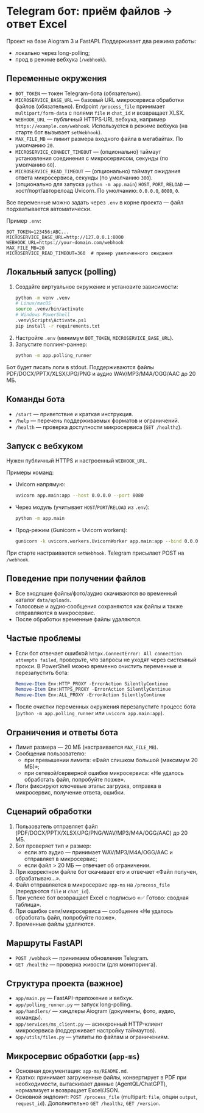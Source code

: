 ﻿# Telegram бот: приём файлов → ответ Excel

Проект на базе Aiogram 3 и FastAPI. Поддерживает два режима работы:
- локально через long-polling;
- прод в режиме вебхука (`/webhook`).

## Переменные окружения
- `BOT_TOKEN` — токен Telegram-бота (обязательно).
- `MICROSERVICE_BASE_URL` — базовый URL микросервиса обработки файлов (обязательно). Endpoint `/process_file` принимает `multipart/form-data` с полями `file` и `chat_id` и возвращает XLSX.
- `WEBHOOK_URL` — публичный HTTPS‑URL вебхука, например `https://example.com/webhook`. Используется в режиме вебхука (на старте бот вызывает `setWebhook`).
- `MAX_FILE_MB` — лимит размера входного файла в мегабайтах. По умолчанию `20`.
- `MICROSERVICE_CONNECT_TIMEOUT` — (опционально) таймаут установления соединения с микросервисом, секунды (по умолчанию `60`).
- `MICROSERVICE_READ_TIMEOUT` — (опционально) таймаут ожидания ответа микросервиса, секунды (по умолчанию `300`).
- (опционально для запуска `python -m app.main`) `HOST`, `PORT`, `RELOAD` — хост/порт/авторелоад Uvicorn. По умолчанию: `0.0.0.0`, `8080`, `0`.

Все переменные можно задать через `.env` в корне проекта — файл подхватывается автоматически.

Пример `.env`:
```
BOT_TOKEN=123456:ABC...
MICROSERVICE_BASE_URL=http://127.0.0.1:8000
WEBHOOK_URL=https://your-domain.com/webhook
MAX_FILE_MB=20
MICROSERVICE_READ_TIMEOUT=360  # пример увеличенного ожидания
```

## Локальный запуск (polling)
1. Создайте виртуальное окружение и установите зависимости:
   ```bash
   python -m venv .venv
   # Linux/macOS
   source .venv/bin/activate
   # Windows PowerShell
   .venv\Scripts\Activate.ps1
   pip install -r requirements.txt
   ```
2. Настройте `.env` (минимум `BOT_TOKEN`, `MICROSERVICE_BASE_URL`).
3. Запустите поллинг-раннер:
   ```bash
   python -m app.polling_runner
   ```
Бот будет писать логи в stdout. Поддерживаются файлы PDF/DOCX/PPTX/XLSX/JPG/PNG и аудио WAV/MP3/M4A/OGG/AAC до 20 МБ.

## Команды бота
- `/start` — приветствие и краткая инструкция.
- `/help` — перечень поддерживаемых форматов и ограничений.
- `/health` — проверка доступности микросервиса (`GET /healthz`).


## Запуск с вебхуком
Нужен публичный HTTPS и настроенный `WEBHOOK_URL`.

Примеры команд:
- Uvicorn напрямую:
  ```bash
  uvicorn app.main:app --host 0.0.0.0 --port 8080
  ```
- Через модуль (учитывает `HOST`/`PORT`/`RELOAD` из `.env`):
  ```bash
  python -m app.main
  ```
- Прод-режим (Gunicorn + Uvicorn workers):
  ```bash
  gunicorn -k uvicorn.workers.UvicornWorker app.main:app --bind 0.0.0.0:8080 --timeout 60
  ```

При старте настраивается `setWebhook`. Telegram присылает POST на `/webhook`.

## Поведение при получении файлов
- Все входящие файлы/фото/аудио скачиваются во временный каталог `data/uploads`.
- Голосовые и аудио‑сообщения сохраняются как файлы и также отправляются в микросервис.
- После обработки временные файлы удаляются.


## Частые проблемы
- Если бот отвечает ошибкой `httpx.ConnectError: All connection attempts failed`, проверьте, что запросы не уходят через системный прокси. В PowerShell можно временно очистить переменные и перезапустить бота:
  ```powershell
  Remove-Item Env:HTTP_PROXY -ErrorAction SilentlyContinue
  Remove-Item Env:HTTPS_PROXY -ErrorAction SilentlyContinue
  Remove-Item Env:ALL_PROXY -ErrorAction SilentlyContinue
  ```
- После очистки переменных окружения перезапустите процесс бота (`python -m app.polling_runner` или `uvicorn app.main:app`).

## Ограничения и ответы бота
- Лимит размера — 20 МБ (настраивается `MAX_FILE_MB`).
- Сообщения пользователю:
  - при превышении лимита: «Файл слишком большой (максимум 20 МБ)»;
  - при сетевой/серверной ошибке микросервиса: «Не удалось обработать файл, попробуйте позже».
- Логи фиксируют ключевые этапы: загрузка, отправка в микросервис, получение ответа, ошибки.

## Сценарий обработки
1. Пользователь отправляет файл (PDF/DOCX/PPTX/XLSX/JPG/PNG/WAV/MP3/M4A/OGG/AAC) до 20 МБ.
2. Бот проверяет тип и размер:
   - если это аудио — принимает WAV/MP3/M4A/OGG/AAC и отправляет в микросервис;
   - если файл > 20 МБ — отвечает об ограничении.
3. При корректном файле бот скачивает его и отвечает «Файл получен, обрабатываю…».
4. Файл отправляется в микросервис `app-ms` на `/process_file` (передаются `file` и `chat_id`).
5. При успехе бот возвращает Excel с подписью «✅ Готово: сводная таблица».
6. При ошибке сети/микросервиса — сообщение «Не удалось обработать файл, попробуйте позже».
7. Временные файлы удаляются.

## Маршруты FastAPI
- `POST /webhook` — принимаем обновления Telegram.
- `GET /healthz` — проверка живости (для мониторинга).

## Структура проекта (важное)
- `app/main.py` — FastAPI-приложение и вебхук.
- `app/polling_runner.py` — запуск long-polling.
- `app/handlers/` — хэндлеры Aiogram (документы, фото, аудио, команды).
- `app/services/ms_client.py` — асинхронный HTTP-клиент микросервиса (поддерживает настройку таймаутов).
- `app/utils/files.py` — утилиты по файлам и ограничениям.

## Микросервис обработки (`app-ms`)
- Основная документация: `app-ms/README.md`.
- Кратко: принимает загруженные файлы, конвертирует в PDF при необходимости, вытаскивает данные (AgentQL/ChatGPT), нормализует и возвращает Excel/JSON.
- Основной эндпоинт: `POST /process_file` (multipart: `file`, опции `output`, `request_id`). Дополнительно `GET /healthz`, `GET /version`.
